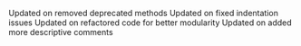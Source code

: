 
Updated on removed deprecated methods
Updated on fixed indentation issues
Updated on refactored code for better modularity
Updated on added more descriptive comments